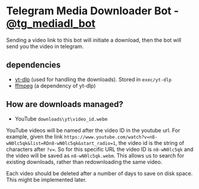 # Telegram Media Downloader Bot - [@tg_mediadl_bot](https://t.me/tg_mediadl_bot) 

Sending a video link to this bot will initiate a download, then the bot will send you the video in telegram. 

## dependencies
- [yt-dlp](https://github.com/yt-dlp/yt-dlp) (used for handling the downloads). Stored in `exec/yt-dlp`
- [ffmpeg](https://ffmpeg.org/) (a dependency of yt-dlp)

## How are downloads managed?
- YouTube `downloads\yt\video_id.webm`
 
YouTube videos will be named after the video ID in the youtube url. For example, given the link `https://www.youtube.com/watch?v=n8-wN0lc5qk&list=RDn8-wN0lc5qk&start_radio=1`, the video id is the string of characters after `?v=`. So for this specific URL the video ID is `n8-wN0lc5qk` and the video will be saved as `n8-wN0lc5qk.webm`. This allows us to search for existing downloads, rather than redownloading the same video.

Each video should be deleted after a number of days to save on disk space. This might be implemented later.
